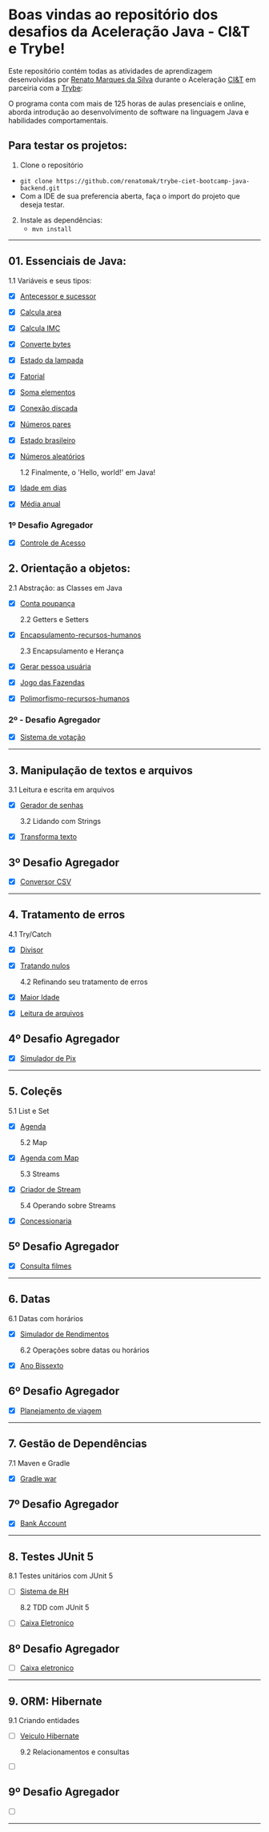 # Boas vindas ao repositório dos desafios da Aceleração Java - CI&T e Trybe!

Este repositório contém todas as atividades de aprendizagem desenvolvidas por [Renato Marques da Silva](https://github.com/renatomak) durante o Aceleração [CI&T](https://ciandt.com/br/) em parceiria com a [Trybe](https://www.betrybe.com/):

O programa conta com mais de 125 horas de aulas presenciais e online, aborda introdução ao desenvolvimento de software na linguagem Java e habilidades comportamentais.

## Para testar os projetos:

1. Clone o repositório

- `git clone https://github.com/renatomak/trybe-ciet-bootcamp-java-backend.git`
- Com a IDE de sua preferencia aberta, faça o import do projeto que deseja testar.

2. Instale as dependências:
   - `mvn install`

---

## 01. Essenciais de Java:

1.1 Variáveis e seus tipos:

- [x] [Antecessor e sucessor](https://github.com/renatomak/trybe-ciet-bootcamp-java-backend/tree/main/semana-01-essenciais_de_java/01-variaveis_e_seus_tipos/acc-java-02-exercises-antecessor-sucessor)
- [x] [Calcula area](https://github.com/renatomak/trybe-ciet-bootcamp-java-backend/tree/main/semana-01-essenciais_de_java/01-variaveis_e_seus_tipos/acc-java-02-exercises-calcula-area)
- [x] [Calcula IMC](https://github.com/renatomak/trybe-ciet-bootcamp-java-backend/tree/main/semana-01-essenciais_de_java/01-variaveis_e_seus_tipos/acc-java-02-exercises-calcula-imc)
- [x] [Converte bytes](https://github.com/renatomak/trybe-ciet-bootcamp-java-backend/tree/main/semana-01-essenciais_de_java/01-variaveis_e_seus_tipos/acc-java-02-exercises-converte-bytes)
- [x] [Estado da lampada](https://github.com/renatomak/trybe-ciet-bootcamp-java-backend/tree/main/semana-01-essenciais_de_java/01-variaveis_e_seus_tipos/acc-java-02-exercises-estado-lampada)
- [x] [Fatorial](https://github.com/renatomak/trybe-ciet-bootcamp-java-backend/tree/main/semana-01-essenciais_de_java/01-variaveis_e_seus_tipos/acc-java-02-exercises-fatorial)
- [x] [Soma elementos](https://github.com/renatomak/trybe-ciet-bootcamp-java-backend/tree/main/semana-01-essenciais_de_java/01-variaveis_e_seus_tipos/acc-java-02-exercises-soma-elementos)
- [x] [Conexão discada](https://github.com/renatomak/trybe-ciet-bootcamp-java-backend/tree/main/semana-01-essenciais_de_java/02-estruturas_condicionais_e_de_repeticao/acc-java-02-exercises-do-while-conexao-discada)
- [x] [Números pares](https://github.com/renatomak/trybe-ciet-bootcamp-java-backend/tree/main/semana-01-essenciais_de_java/02-estruturas_condicionais_e_de_repeticao/acc-java-02-exercises-for-numeros-pares)
- [x] [Estado brasileiro](https://github.com/renatomak/trybe-ciet-bootcamp-java-backend/tree/main/semana-01-essenciais_de_java/02-estruturas_condicionais_e_de_repeticao/acc-java-02-exercises-if-else-desafio-estado-brasileiro)
- [x] [Números aleatórios](https://github.com/renatomak/trybe-ciet-bootcamp-java-backend/tree/main/semana-01-essenciais_de_java/02-estruturas_condicionais_e_de_repeticao/acc-java-02-exercises-while-desafio-numeros-aleatorios)

  1.2 Finalmente, o 'Hello, world!' em Java!

- [x] [Idade em dias](https://github.com/renatomak/trybe-ciet-bootcamp-java-backend/tree/main/semana-01-essenciais_de_java/03-finalmente_o_hello_world_em_java/acc-java-02-exercises-idade-em-dias)
- [x] [Média anual](https://github.com/renatomak/trybe-ciet-bootcamp-java-backend/tree/main/semana-01-essenciais_de_java/03-finalmente_o_hello_world_em_java/acc-java-02-exercises-media-anual)

### 1º Desafio Agregador

- [x] [Controle de Acesso](https://github.com/renatomak/trybe-ciet-bootcamp-java-backend/tree/main/semana-01-essenciais_de_java/desafio-agregador)

## 2. Orientação a objetos:

2.1 Abstração: as Classes em Java

- [x] [Conta poupança](https://github.com/renatomak/trybe-ciet-bootcamp-java-backend/tree/main/semana-02-orientacao_a_objetos/acc-java-02-exercises-conta-poupanca)

  2.2 Getters e Setters

- [x] [Encapsulamento-recursos-humanos](https://github.com/renatomak/trybe-ciet-bootcamp-java-backend/tree/main/semana-02-orientacao_a_objetos/acc-java-02-exercises-encapsulamento-recursos-humanos)

  2.3 Encapsulamento e Herança

- [x] [Gerar pessoa usuária](https://github.com/renatomak/trybe-ciet-bootcamp-java-backend/tree/main/semana-02-orientacao_a_objetos/acc-java-02-exercises-gerar-pessoa-usuaria)
- [x] [Jogo das Fazendas](https://github.com/renatomak/trybe-ciet-bootcamp-java-backend/tree/main/semana-02-orientacao_a_objetos/acc-java-02-exercises-jogo-das-fazendas)
- [x] [Polimorfismo-recursos-humanos](https://github.com/renatomak/trybe-ciet-bootcamp-java-backend/tree/main/semana-02-orientacao_a_objetos/acc-java-02-exercises-polimorfismo-recursos-humanos)

### 2º - Desafio Agregador

- [x] [Sistema de votação](https://github.com/renatomak/trybe-ciet-bootcamp-java-backend/tree/main/semana-02-orientacao_a_objetos/desafio-agregador/acc-java-02-exercises-sistema-de-votacao)

---

## 3. Manipulação de textos e arquivos

3.1 Leitura e escrita em arquivos

- [x] [Gerador de senhas](https://github.com/renatomak/aceleracao-java-trybe-ciandt/tree/main/semana-03-manituplacao_de_textos_e_arquivos/acc-java-02-exercises-gerador-senhas)

  3.2 Lidando com Strings

- [x] [Transforma texto](https://github.com/renatomak/aceleracao-java-trybe-ciandt/tree/main/semana-03-manituplacao_de_textos_e_arquivos/acc-java-02-exercises-transforma-texto)

## 3º Desafio Agregador

- [x] [Conversor CSV](https://github.com/renatomak/aceleracao-java-trybe-ciandt/tree/main/semana-03-manituplacao_de_textos_e_arquivos/desafio-agregador/acc-java-02-exercises-conversor-csv)

---

## 4. Tratamento de erros

4.1 Try/Catch

- [x] [Divisor](https://github.com/renatomak/aceleracao-java-trybe-ciandt/tree/main/04-tratamento_de_erros/acc-java-02-exercises-divisor)
- [x] [Tratando nulos](https://github.com/renatomak/aceleracao-java-trybe-ciandt/tree/main/04-tratamento_de_erros/acc-java-02-exercises-tratando-nulos)

  4.2 Refinando seu tratamento de erros

- [x] [Maior Idade](https://github.com/renatomak/aceleracao-java-trybe-ciandt/tree/main/04-tratamento_de_erros/acc-java-02-exercises-excecao-maior-idade)
- [x] [Leitura de arquivos](https://github.com/renatomak/aceleracao-java-trybe-ciandt/tree/main/04-tratamento_de_erros/acc-java-02-exercises-excecao-leitura-arquivos)

## 4º Desafio Agregador

- [x] [Simulador de Pix](https://github.com/renatomak/aceleracao-java-trybe-ciandt/tree/main/04-tratamento_de_erros/acc-java-02-exercises-simulador-de-pix)

---

## 5. Coleçẽs

5.1 List e Set

- [x] [Agenda](https://github.com/renatomak/aceleracao-java-trybe-ciandt/tree/main/05-cole%C3%A7%C3%B5es/acc-java-02-exercises-agenda)

  5.2 Map

- [x] [Agenda com Map](https://github.com/renatomak/aceleracao-java-trybe-ciandt/tree/main/05-cole%C3%A7%C3%B5es/acc-java-02-exercises-agenda-com-map)

  5.3 Streams

- [x] [Criador de Stream](https://github.com/renatomak/aceleracao-java-trybe-ciandt/tree/main/05-cole%C3%A7%C3%B5es/acc-java-02-exercises-criador-stream)

  5.4 Operando sobre Streams

- [x] [Concessionaria](https://github.com/renatomak/aceleracao-java-trybe-ciandt/tree/main/05-cole%C3%A7%C3%B5es/acc-java-02-exercises-concessionaria)

## 5º Desafio Agregador

- [x] [Consulta filmes](https://github.com/renatomak/aceleracao-java-trybe-ciandt/tree/main/05-cole%C3%A7%C3%B5es/desafio-agregador)

---

## 6. Datas

6.1 Datas com horários

- [x] [Simulador de Rendimentos](https://github.com/renatomak/aceleracao-java-trybe-ciandt/tree/main/06-datas/acc-java-02-exercises-simulador-rendimento)

  6.2 Operações sobre datas ou horários

- [x] [Ano Bissexto](https://github.com/renatomak/aceleracao-java-trybe-ciandt/tree/main/06-datas/acc-java-02-exercises-ano-bissexto)

## 6º Desafio Agregador

- [x] [Planejamento de viagem](https://github.com/renatomak/aceleracao-java-trybe-ciandt/tree/main/06-datas/desafio-agregador/acc-java-02-exercises-planejamento-de-viagem)

---

## 7. Gestão de Dependências

7.1 Maven e Gradle

- [x] [Gradle war](https://github.com/renatomak/aceleracao-java-trybe-ciandt/tree/main/07-gerenciador_de_dependencias/acc-java-02-exercises-gradle-war)

## 7º Desafio Agregador

- [x] [Bank Account](https://github.com/renatomak/aceleracao-java-trybe-ciandt/tree/main/07-gerenciador_de_dependencias/acc-java-02-exercises-bank-account)

---

## 8. Testes JUnit 5

8.1 Testes unitários com JUnit 5

- [ ] [Sistema de RH]()

  8.2 TDD com JUnit 5

- [ ] [Caixa Eletronico]()

## 8º Desafio Agregador

- [ ] [Caixa eletronico]()

---

## 9. ORM: Hibernate

9.1 Criando entidades

- [ ] [Veiculo Hibernate]()

  9.2 Relacionamentos e consultas

- [ ] []()

## 9º Desafio Agregador

- [ ] []()

---
